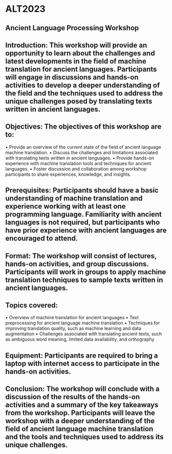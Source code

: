 # ALT2023
## Ancient Language Processing Workshop
## Introduction: This workshop will provide an opportunity to learn about the challenges and latest developments in the field of machine translation for ancient languages. Participants will engage in discussions and hands-on activities to develop a deeper understanding of the field and the techniques used to address the unique challenges posed by translating texts written in ancient languages.
## Objectives: The objectives of this workshop are to:
•	Provide an overview of the current state of the field of ancient language machine translation.
•	Discuss the challenges and limitations associated with translating texts written in ancient languages.
•	Provide hands-on experience with machine translation tools and techniques for ancient languages.
•	Foster discussion and collaboration among workshop participants to share experiences, knowledge, and insights.
## Prerequisites: Participants should have a basic understanding of machine translation and experience working with at least one programming language. Familiarity with ancient languages is not required, but participants who have prior experience with ancient languages are encouraged to attend.
## Format: The workshop will consist of lectures, hands-on activities, and group discussions. Participants will work in groups to apply machine translation techniques to sample texts written in ancient languages.
## Topics covered:
•	Overview of machine translation for ancient languages
•	Text preprocessing for ancient language machine translation
•	Techniques for improving translation quality, such as machine learning and data augmentation
•	Challenges associated with translating ancient texts, such as ambiguous word meaning, limited data availability, and orthography
## Equipment: Participants are required to bring a laptop with internet access to participate in the hands-on activities.
## Conclusion: The workshop will conclude with a discussion of the results of the hands-on activities and a summary of the key takeaways from the workshop. Participants will leave the workshop with a deeper understanding of the field of ancient language machine translation and the tools and techniques used to address its unique challenges.
